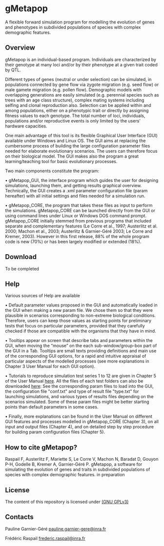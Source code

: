 # gMetapop
A flexible forward simulation program for modelling the evolution of genes and phenotypes in subdivided populations of species with complex demographic features.

## Overview ##
gMetapop is an individual-based program. Individuals are characterized by their genotype at many loci and/or by their phenotype at a given trait coded by  QTL. 

Different types of genes (neutral or under selection) can be simulated, in populations connected by gene flow via zygote migration (e.g. seed flow) or male gamete migration (e.g. pollen flow). Demographic models with overlapping generations are easily simulated (e.g. perennial species such as trees with an age class structure), complex mating systems including selfing and clonal reproduction also. Selection can be applied within and among populations, either on a phenotypic trait or directly by assigning fitness values to each genotype. The total number of loci, individuals, populations and/or reproductive events is only limited by the users’ hardware capacities. 

One main advantage of this tool is its flexible Graphical User Interface (GUI) available under Windows and Linux OS. The GUI aims at replacing the cumbersome process of building the large configuration parameter files needed for elaborate evolutionary scenarios. The users can therefore focus on their biological model. The GUI makes also the program a great learning/teaching tool for basic evolutionary processes.

Two main components constitute the program:  

•	gMetapop_GUI, the interface program which guides the user for designing simulations, launching them, and getting results graphical overview. Technically, the GUI creates a .xml parameter configuration file (param hereafter) with all initial settings and files needed for a simulation run.

•	gMetapop_CORE, the program that takes these files as input to perform the simulations. gMetapop_CORE can be launched directly from the GUI or using command lines under Linux or Windows DOS command prompt. gMetapop_CORE initially stemmed from previous programs that included separate and complementary features (Le Corre et al., 1997; Austerlitz et al. 2000; Machon et al., 2003; Austerlitz & Garnier-Géré 2003; Le Corre and Kremer, 2003). However in this first release, 88% of the whole program code is new (70%) or has been largely modified or extended (18%). 

## Download ##
To be completed

## Help ##
Various sources of Help are available 

•	Default parameter values proposed in the GUI and automatically loaded in the GUI when making a new param file. We chose them so that they were plausible in scenarios corresponding to non-extreme biological conditions. Therefore, users can keep those values as starting points for preliminary tests that focus on particular parameters, provided that they carefully checked if those are compatible with the organisms that they have in mind.

•	Tooltips appear on screen that describe tabs and parameters within the GUI, when moving the “mouse” on the each sub-window/group-box part of the GUI in a Tab. Tooltips are small texts providing definitions and main use of the corresponding GUI options, for a rapid and intuitive appraisal of particular aspects of the modelled processes (see more explanations in Chapter 3 User Manual for each GUI option). 

•	Tutorials to reproduce simulation test series 1 to 12 are given in Chapter 5 of the User Manual <A HREF="https://github.com/gMetapop/gMetapop/tree/master/3-User.Manual"> here</A>. All the files of each test folders can also be downloaded <A HREF="https://github.com/gMetapop/gMetapop/tree/master/5-Format.Examples"> here</A>:
See the corresponding </i>param</i> files to load into the GUI, the configuration file "conf.txt" and type of result file "type.txt" for launching simulations, and various types of results files depending on the scenarios simulated. Some of these </i>param</i> files might be better starting points than default parameters in some cases.

•	Finally, more explanations can be found in the User Manual on different GUI features and processes modelled in gMetapop_CORE (Chapter 3), on all input and output files (Chapter 4), and on detailed step by step procedure for building param configuration files (Chapter 5). 

## How to cite gMetapop? ##

Raspail F, Austerlitz F, Mariette S, Le Corre V, Machon N, Baradat D, Gouyon P-H, Godelle B, Kremer A, Garnier-Géré P. gMetapop, a software for simulating the evolution of genes and traits in subdivided populations of species with complex demographic features. in preparation 

## License ##

The content of this repository is licensed under <A HREF="https://choosealicense.com/licenses/gpl-3.0/">(GNU GPLv3)</A> 

## Contacts ##
Pauline Garnier-Géré pauline.garnier-gere@inra.fr 

Frédéric Raspail frederic.raspail@inra.fr


